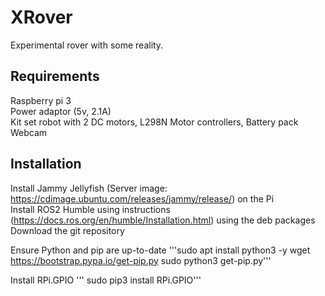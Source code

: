 # XRover
Experimental rover with some reality.<br>

## Requirements
Raspberry pi 3  <br>
Power adaptor (5v, 2.1A)  <br>
Kit set robot with 2 DC motors, L298N Motor controllers, Battery pack  <br>
Webcam  

## Installation
Install Jammy Jellyfish (Server image: https://cdimage.ubuntu.com/releases/jammy/release/) on the Pi  <br>
Install ROS2 Humble using instructions (https://docs.ros.org/en/humble/Installation.html) using the deb packages  <br>
Download the git repository <br>

Ensure Python and pip are up-to-date 
'''sudo apt install python3 -y
wget https://bootstrap.pypa.io/get-pip.py
sudo python3 get-pip.py'''


Install RPi.GPIO
'''    sudo pip3 install RPi.GPIO'''
